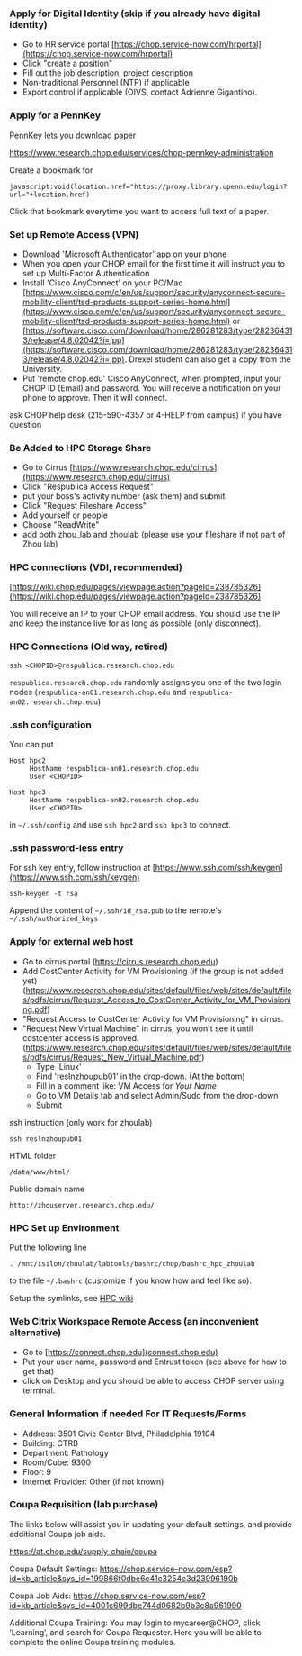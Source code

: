 ### Apply for Digital Identity (skip if you already have digital identity)

- Go to HR service portal [https://chop.service-now.com/hrportal](https://chop.service-now.com/hrportal)
- Click "create a position"
- Fill out the job description, project description
- Non-traditional Personnel (NTP) if applicable
- Export control if applicable (OIVS, contact Adrienne Gigantino).

### Apply for a PennKey

PennKey lets you download paper

https://www.research.chop.edu/services/chop-pennkey-administration

Create a bookmark for

```javascript:void(location.href="https://proxy.library.upenn.edu/login?url="+location.href)```

Click that bookmark everytime you want to access full text of a paper.

### Set up Remote Access (VPN)

- Download 'Microsoft Authenticator' app on your phone
- When you open your CHOP email for the first time it will instruct you to set up Multi-Factor Authentication
- Install 'Cisco AnyConnect' on your PC/Mac [https://www.cisco.com/c/en/us/support/security/anyconnect-secure-mobility-client/tsd-products-support-series-home.html](https://www.cisco.com/c/en/us/support/security/anyconnect-secure-mobility-client/tsd-products-support-series-home.html) or [https://software.cisco.com/download/home/286281283/type/282364313/release/4.8.02042?i=!pp](https://software.cisco.com/download/home/286281283/type/282364313/release/4.8.02042?i=!pp). Drexel student can also get a copy from the University.
- Put 'remote.chop.edu' Cisco AnyConnect, when prompted, input your CHOP ID (Email) and password. You will receive a notification on your phone to approve. Then it will connect.

ask CHOP help desk (215-590-4357 or 4-HELP from campus) if you have question

### Be Added to HPC Storage Share

- Go to 
Cirrus
[https://www.research.chop.edu/cirrus](https://www.research.chop.edu/cirrus)
- Click "Respublica Access Request"
- put your boss's activity number (ask them) and submit
- Click "Request Fileshare Access"
- Add yourself or people
- Choose "ReadWrite"
- add both zhou_lab and zhoulab (please use your fileshare if not part of Zhou lab)

### HPC connections (VDI, recommended)

[https://wiki.chop.edu/pages/viewpage.action?pageId=238785326](https://wiki.chop.edu/pages/viewpage.action?pageId=238785326)

You will receive an IP to your CHOP email address.
You should use the IP and keep the instance live for as long as possible (only disconnect).

### HPC Connections (Old way, retired)

```
ssh <CHOPID>@respublica.research.chop.edu
```


`respublica.research.chop.edu` randomly assigns you one of the two login nodes (`respublica-an01.research.chop.edu` and `respublica-an02.research.chop.edu`)


### .ssh configuration

You can put

```
Host hpc2
     HostName respublica-an01.research.chop.edu
     User <CHOPID>

Host hpc3
     HostName respublica-an02.research.chop.edu
     User <CHOPID>
```

in `~/.ssh/config` and use `ssh hpc2` and `ssh hpc3` to connect.

### .ssh password-less entry

For ssh key entry, follow instruction at [https://www.ssh.com/ssh/keygen](https://www.ssh.com/ssh/keygen)

```
ssh-keygen -t rsa
```

Append the content of `~/.ssh/id_rsa.pub` to the remote's `~/.ssh/authorized_keys`

### Apply for external web host

- Go to cirrus portal (https://cirrus.research.chop.edu)
- Add CostCenter Activity for VM Provisioning (if the group is not added yet) (https://www.research.chop.edu/sites/default/files/web/sites/default/files/pdfs/cirrus/Request_Access_to_CostCenter_Activity_for_VM_Provisioning.pdf)
- "Request Access to CostCenter Activity for VM Provisioning" in cirrus. 
- "Request New Virtual Machine" in cirrus, you won't see it until costcenter access is approved.(https://www.research.chop.edu/sites/default/files/web/sites/default/files/pdfs/cirrus/Request_New_Virtual_Machine.pdf)
     - Type 'Linux'
     - Find 'resInzhoupub01' in the drop-down. (At the bottom)
     - Fill in a comment like: VM Access for _Your Name_
     - Go to VM Details tab and select Admin/Sudo from the drop-down
     - Submit

ssh instruction (only work for zhoulab)

`ssh reslnzhoupub01`

HTML folder

`/data/www/html/`

Public domain name

`http://zhouserver.research.chop.edu/`


### HPC Set up Environment

Put the following line
```
. /mnt/isilon/zhoulab/labtools/bashrc/chop/bashrc_hpc_zhoulab
```

to the file `~/.bashrc` (customize if you know how and feel like so).

Setup the symlinks, see [HPC wiki](https://github.com/zhou-lab/labwiki/blob/master/HPC.md)

### Web Citrix Workspace Remote Access (an inconvenient alternative)

- Go to [https://connect.chop.edu](connect.chop.edu)
- Put your user name, password and Entrust token (see above for how to get that)
- click on Desktop and you should be able to access CHOP server using terminal.

### General Information if needed For IT Requests/Forms

- Address: 3501 Civic Center Blvd, Philadelphia 19104
- Building: CTRB
- Department: Pathology
- Room/Cube: 9300
- Floor: 9
- Internet Provider: Other (if not known)

### Coupa Requisition (lab purchase)

The links below will assist you in updating your default settings, and provide additional Coupa job aids.

https://at.chop.edu/supply-chain/coupa

Coupa Default Settings: https://chop.service-now.com/esp?id=kb_article&sys_id=199866f0dbe6c41c3254c3d23996190b

Coupa Job Aids:  https://chop.service-now.com/esp?id=kb_article&sys_id=4001c699dbe744d0682b9b3c8a961990

Additional Coupa Training: You may login to mycareer@CHOP, click ‘Learning’, and search for Coupa Requester. Here you will be able to complete the online Coupa training modules.
